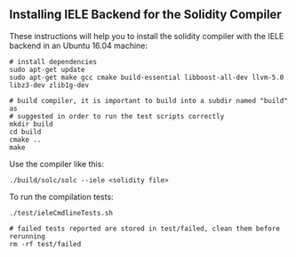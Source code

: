 ## Installing IELE Backend for the Solidity Compiler

These instructions will help you to install the solidity compiler with the IELE backend in an Ubuntu 16.04 machine:

```
# install dependencies
sudo apt-get update
sudo apt-get make gcc cmake build-essential libboost-all-dev llvm-5.0 libz3-dev zlib1g-dev

# build compiler, it is important to build into a subdir named "build" as
# suggested in order to run the test scripts correctly
mkdir build
cd build
cmake ..
make
```

Use the compiler like this:
```
./build/solc/solc --iele <solidity file>
```

To run the compilation tests:
```
./test/ieleCmdlineTests.sh

# failed tests reported are stored in test/failed, clean them before rerunning
rm -rf test/failed
```

